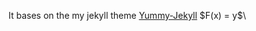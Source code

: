 <script type="text/javascript" src="http://cdn.mathjax.org/mathjax/latest/MathJax.js?config=default"></script>

It bases on the my jekyll theme [Yummy-Jekyll](https://github.com/DONGChuan/Yummy-Jekyll)
\$F(x) = y$\
